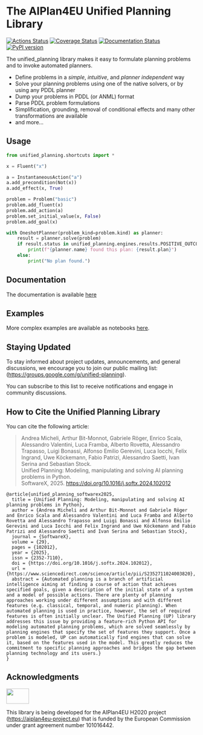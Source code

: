# The AIPlan4EU Unified Planning Library

[![Actions Status](https://github.com/aiplan4eu/unified-planning/actions/workflows/release.yml/badge.svg)](https://github.com/aiplan4eu/unified-planning/actions)
[![Coverage Status](https://codecov.io/gh/aiplan4eu/unified-planning/branch/master/graph/badge.svg?token=GBM7HYNDRB)](https://codecov.io/gh/aiplan4eu/unified-planning)
[![Documentation Status](https://readthedocs.org/projects/unified-planning/badge/?version=latest)](https://unified-planning.readthedocs.io/en/latest/)
[![PyPI version](https://badge.fury.io/py/unified-planning.svg)](https://pypi.python.org/pypi/unified-planning)

The unified_planning library makes it easy to formulate planning problems and to invoke automated planners.

* Define problems in a *simple*, *intuitive*, and *planner independent* way
* Solve your planning problems using one of the native solvers, or by using any PDDL planner
* Dump your problems in PDDL (or  ANML) format
* Parse PDDL problem formulations
* Simplification, grounding, removal of conditional effects and many other transformations are available
* and more...

## Usage
```python
from unified_planning.shortcuts import *

x = Fluent("x")

a = InstantaneousAction("a")
a.add_precondition(Not(x))
a.add_effect(x, True)

problem = Problem("basic")
problem.add_fluent(x)
problem.add_action(a)
problem.set_initial_value(x, False)
problem.add_goal(x)

with OneshotPlanner(problem_kind=problem.kind) as planner:
    result = planner.solve(problem)
    if result.status in unified_planning.engines.results.POSITIVE_OUTCOMES:
        print(f"{planner.name} found this plan: {result.plan}")
    else:
        print("No plan found.")
```

## Documentation

The documentation is available [here](https://unified-planning.readthedocs.io/en/latest/)

## Examples

More complex examples are available as notebooks [here](https://unified-planning.readthedocs.io/en/latest/examples.html).

## Staying Updated

To stay informed about project updates, announcements, and general discussions, we encourage you to join our public mailing list: (https://groups.google.com/g/unified-planning).

You can subscribe to this list to receive notifications and engage in community discussions.

## How to Cite the Unified Planning Library

You can cite the following article:

> Andrea Micheli, Arthur Bit-Monnot, Gabriele Röger, Enrico Scala, Alessandro Valentini, Luca Framba, Alberto Rovetta, Alessandro Trapasso, Luigi Bonassi, Alfonso Emilio Gerevini, Luca Iocchi, Felix Ingrand, Uwe Köckemann, Fabio Patrizi, Alessandro Saetti, Ivan Serina and Sebastian Stock.  
> Unified Planning: Modeling, manipulating and solving AI planning problems in Python.  
> SoftwareX, 2025.
> <https://doi.org/10.1016/j.softx.2024.102012>

```
@article{unified_planning_softwarex2025,
  title = {Unified Planning: Modeling, manipulating and solving AI planning problems in Python},
  author = {Andrea Micheli and Arthur Bit-Monnot and Gabriele Röger and Enrico Scala and Alessandro Valentini and Luca Framba and Alberto Rovetta and Alessandro Trapasso and Luigi Bonassi and Alfonso Emilio Gerevini and Luca Iocchi and Felix Ingrand and Uwe Köckemann and Fabio Patrizi and Alessandro Saetti and Ivan Serina and Sebastian Stock},
  journal = {SoftwareX},
  volume = {29},
  pages = {102012},
  year = {2025},
  issn = {2352-7110},
  doi = {https://doi.org/10.1016/j.softx.2024.102012},
  url = {https://www.sciencedirect.com/science/article/pii/S2352711024003820},
  abstract = {Automated planning is a branch of artificial intelligence aiming at finding a course of action that achieves specified goals, given a description of the initial state of a system and a model of possible actions. There are plenty of planning approaches working under different assumptions and with different features (e.g. classical, temporal, and numeric planning). When automated planning is used in practice, however, the set of required features is often initially unclear. The Unified Planning (UP) library addresses this issue by providing a feature-rich Python API for modeling automated planning problems, which are solved seamlessly by planning engines that specify the set of features they support. Once a problem is modeled, UP can automatically find engines that can solve it, based on the features used in the model. This greatly reduces the commitment to specific planning approaches and bridges the gap between planning technology and its users.}
}
```

## Acknowledgments

<img src="https://www.aiplan4eu-project.eu/wp-content/uploads/2021/07/euflag.png" width="60" height="40">

This library is being developed for the AIPlan4EU H2020 project (https://aiplan4eu-project.eu) that is funded by the European Commission under grant agreement number 101016442.
